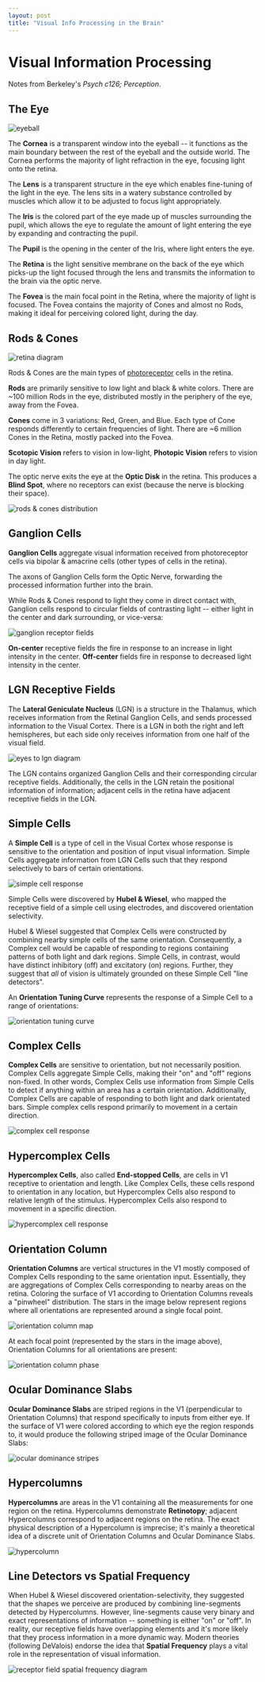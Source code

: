 ```yaml
---
layout: post
title: "Visual Info Processing in the Brain"
---
```


# Visual Information Processing

Notes from Berkeley's *Psych c126; Perception*.

## The Eye

![eyeball](/assets/image/eyeball.jpeg)

The **Cornea** is a transparent window into the eyeball -- it functions as the main boundary between the rest of the eyeball and the outside world. The Cornea performs the majority of light refraction in the eye, focusing light onto the retina.

The **Lens** is a transparent structure in the eye which enables fine-tuning of the light in the eye. The lens sits in a watery substance controlled by  muscles which allow it to be adjusted to focus light appropriately.

The **Iris** is the colored part of the eye made up of muscles surrounding the pupil, which allows the eye to regulate the amount of light entering the eye by expanding and contracting the pupil.

The **Pupil** is the opening in the center of the Iris, where light enters the eye.

The **Retina** is the light sensitive membrane on the back of the eye which picks-up the light focused through the lens and transmits the information to the brain via the optic nerve.

The **Fovea** is the main focal point in the Retina, where the majority of light is focused. The Fovea contains the majority of Cones and almost no Rods, making it ideal for perceiving colored light, during the day.

## Rods & Cones

![retina diagram](/assets/image/retina.jpeg)

Rods & Cones are the main types of [photoreceptor](https://en.wikipedia.org/wiki/Photoreceptor_cell) cells in the retina.

**Rods** are primarily sensitive to low light and black & white colors. There are ~100 million Rods in the eye, distributed mostly in the periphery of the eye, away from the Fovea.

**Cones** come in 3 variations: Red, Green, and Blue. Each type of Cone responds differently to certain frequencies of light. There are  ~6 million Cones in the Retina, mostly packed into the Fovea.

**Scotopic Vision** refers to vision in low-light, **Photopic Vision** refers to vision in day light.

The optic nerve exits the eye at the **Optic Disk** in the retina. This produces a **Blind Spot**, where no receptors can exist (because the nerve is blocking their space).

![rods & cones distribution](/assets/image/rods_and_cones_distribution.jpeg)

## Ganglion Cells

**Ganglion Cells** aggregate visual information received from photoreceptor cells via bipolar & amacrine cells (other types of cells in the retina). 

The axons of Ganglion Cells form the Optic Nerve, forwarding the processed information further into the brain.

While Rods & Cones respond to light they come in direct contact with, Ganglion cells respond to circular fields of contrasting light -- either light in the center and dark surrounding, or vice-versa:

![ganglion receptor fields](/assets/image/ganglion_rf.jpeg)

**On-center** receptive fields the fire in response to an increase in light intensity in the center. **Off-center** fields fire in response to decreased light intensity in the center.

## LGN Receptive Fields

The **Lateral Geniculate Nucleus** (LGN) is a structure in the Thalamus, which receives information from the Retinal Ganglion Cells, and sends processed information to the Visual Cortex. There is a LGN in both the right and left hemispheres, but each side only receives information from one half of the visual field.

![eyes to lgn diagram](/assets/image/eyes_to_lgn_pathway.jpeg)

The LGN contains organized Ganglion Cells and their corresponding circular receptive fields. Additionally, the cells in the LGN retain the positional information of information; adjacent cells in the retina have adjacent receptive fields in the LGN.

## Simple Cells

A **Simple Cell** is a type of cell in the Visual Cortex whose response is sensitive to the orientation and position of input visual information. Simple Cells aggregate information from LGN Cells such that they respond selectively to bars of certain orientations.

![simple cell response](/assets/image/simple_cell_response.jpeg)

Simple Cells were discovered by **Hubel & Wiesel**, who mapped the receptive field of a simple cell using electrodes, and discovered orientation selectivity.

Hubel & Wiesel suggested that Complex Cells were constructed by combining nearby simple cells of the same orientation. Consequently, a Complex cell would be capable of responding to regions containing patterns of both light and dark regions. Simple Cells, in contrast, would have distinct inhibitory (off) and excitatory (on) regions. Further, they suggest that *all* of vision is ultimately grounded on these Simple Cell "line detectors".

An **Orientation Tuning Curve** represents the response of a Simple Cell to a range of orientations:

 ![orientation tuning curve](/assets/image/orientation_curve.jpeg)

## Complex Cells

**Complex Cells** are sensitive to orientation, but not necessarily position. Complex Cells aggregate Simple Cells, making their "on" and "off" regions non-fixed. In other words, Complex Cells use information from Simple Cells to detect if anything within an area has a certain orientation. Additionally, Complex Cells are capable of responding to both light and dark orientated bars. Simple complex cells respond primarily to movement in a certain direction.

![complex cell response](/assets/image/complex_cell_response.jpeg)

## Hypercomplex Cells

**Hypercomplex Cells**, also called **End-stopped Cells**,  are cells in V1 receptive to orientation and length. Like Complex Cells, these cells respond to orientation in any location, but Hypercomplex Cells also respond to relative length of the stimulus. Hypercomplex Cells also respond to movement in a specific direction.

![hypercomplex cell response](/assets/image/hypercomplex_cell_response.jpeg)

## Orientation Column

**Orientation Columns** are vertical structures in the V1 mostly composed of Complex Cells responding to the same orientation input. Essentially, they are aggregations of Complex Cells corresponding to nearby areas on the retina. Coloring the surface of V1 according to Orientation Columns reveals a "pinwheel" distribution. The stars in the image below represent regions where all orientations are represented around a single focal point.

![orientation column map](/assets/image/orientation_columns.png)

At each focal point (represented by the stars in the image above), Orientation Columns for all orientations are present:

![orientation column phase](/assets/image/orientation_column_phase.jpeg)

## Ocular Dominance Slabs

**Ocular Dominance Slabs** are striped regions in the V1 (perpendicular to Orientation Columns) that respond specifically to inputs from either eye. If the surface of V1 were colored according to which eye the region responds to, it would produce the following striped image of the Ocular Dominance Slabs:

![ocular dominance stripes](/assets/image/occular_dominance_stripes.png)



## Hypercolumns

**Hypercolumns** are areas in the V1 containing all the measurements for one region on the retina. Hypercolumns demonstrate **Retinotopy**; adjacent Hypercolumns correspond to adjacent regions on the retina. The exact physical description of a Hypercolumn is imprecise; it's mainly a theoretical idea of a discrete unit of Orientation Columns and Ocular Dominance Slabs.

![hypercolumn](/assets/image/hypercolumn.jpeg)

## Line Detectors vs Spatial Frequency

When Hubel & Wiesel discovered orientation-selectivity, they suggested that the shapes we perceive are produced by combining line-segments detected by Hypercolumns. However, line-segments cause very binary and exact representations of information -- something is either "on" or "off". In reality, our receptive fields have overlapping elements and it's more likely that they process information in a more dynamic way. Modern theories (following DeValois) endorse the idea that **Spatial Frequency** plays a vital role in the representation of visual information. 

![receptor field spatial frequency diagram](/assets/image/receptor_spatial_frequency.png)